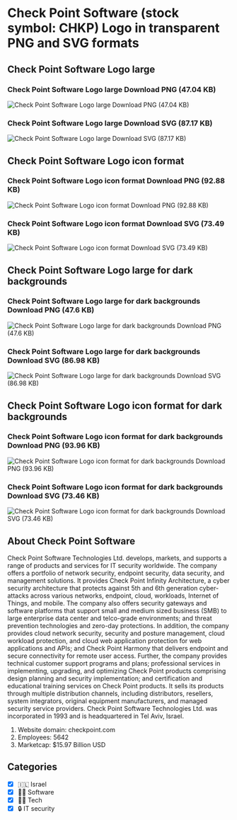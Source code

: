 # Check Point Software (stock symbol: CHKP) Logo in transparent PNG and SVG formats

## Check Point Software Logo large

### Check Point Software Logo large Download PNG (47.04 KB)

![Check Point Software Logo large Download PNG (47.04 KB)](/img/orig/CHKP_BIG-58eea9a0.png)

### Check Point Software Logo large Download SVG (87.17 KB)

![Check Point Software Logo large Download SVG (87.17 KB)](/img/orig/CHKP_BIG-fe0481d4.svg)

## Check Point Software Logo icon format

### Check Point Software Logo icon format Download PNG (92.88 KB)

![Check Point Software Logo icon format Download PNG (92.88 KB)](/img/orig/CHKP-510367f9.png)

### Check Point Software Logo icon format Download SVG (73.49 KB)

![Check Point Software Logo icon format Download SVG (73.49 KB)](/img/orig/CHKP-1798430f.svg)

## Check Point Software Logo large for dark backgrounds

### Check Point Software Logo large for dark backgrounds Download PNG (47.6 KB)

![Check Point Software Logo large for dark backgrounds Download PNG (47.6 KB)](/img/orig/CHKP_BIG.D-8cfc3063.png)

### Check Point Software Logo large for dark backgrounds Download SVG (86.98 KB)

![Check Point Software Logo large for dark backgrounds Download SVG (86.98 KB)](/img/orig/CHKP_BIG.D-882ea34e.svg)

## Check Point Software Logo icon format for dark backgrounds

### Check Point Software Logo icon format for dark backgrounds Download PNG (93.96 KB)

![Check Point Software Logo icon format for dark backgrounds Download PNG (93.96 KB)](/img/orig/CHKP.D-eb09d07b.png)

### Check Point Software Logo icon format for dark backgrounds Download SVG (73.46 KB)

![Check Point Software Logo icon format for dark backgrounds Download SVG (73.46 KB)](/img/orig/CHKP.D-757942b5.svg)

## About Check Point Software

Check Point Software Technologies Ltd. develops, markets, and supports a range of products and services for IT security worldwide. The company offers a portfolio of network security, endpoint security, data security, and management solutions. It provides Check Point Infinity Architecture, a cyber security architecture that protects against 5th and 6th generation cyber-attacks across various networks, endpoint, cloud, workloads, Internet of Things, and mobile. The company also offers security gateways and software platforms that support small and medium sized business (SMB) to large enterprise data center and telco-grade environments; and threat prevention technologies and zero-day protections. In addition, the company provides cloud network security, security and posture management, cloud workload protection, and cloud web application protection for web applications and APIs; and Check Point Harmony that delivers endpoint and secure connectivity for remote user access. Further, the company provides technical customer support programs and plans; professional services in implementing, upgrading, and optimizing Check Point products comprising design planning and security implementation; and certification and educational training services on Check Point products. It sells its products through multiple distribution channels, including distributors, resellers, system integrators, original equipment manufacturers, and managed security service providers. Check Point Software Technologies Ltd. was incorporated in 1993 and is headquartered in Tel Aviv, Israel.

1. Website domain: checkpoint.com
2. Employees: 5642
3. Marketcap: $15.97 Billion USD


## Categories
- [x] 🇮🇱 Israel
- [x] 👨‍💻 Software
- [x] 👩‍💻 Tech
- [x] 🔒 IT security
